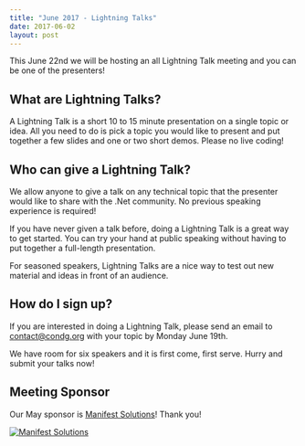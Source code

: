 ```yaml
---
title: "June 2017 - Lightning Talks"
date: 2017-06-02
layout: post
---
```


This June 22nd we will be hosting an all Lightning Talk meeting and you can be one of the presenters!

## What are Lightning Talks?

A Lightning Talk is a short 10 to 15 minute presentation on a single topic or idea. All you need to do is pick a topic you would like to present and put together a few slides and one or two short demos. Please no live coding!

## Who can give a Lightning Talk?

We allow anyone to give a talk on any technical topic that the presenter would like to share with the .Net community. No previous speaking experience is required!

If you have never given a talk before, doing a Lightning Talk is a great way to get started. You can try your hand at public speaking without having to put together a full-length presentation.

For seasoned speakers, Lightning Talks are a nice way to test out new material and ideas in front of an audience.

## How do I sign up?

If you are interested in doing a Lightning Talk, please send an email to contact@condg.org with your topic by Monday June 19th.

We have room for six speakers and it is first come, first serve. Hurry and submit your talks now!

## Meeting Sponsor

Our May sponsor is [Manifest Solutions](http://manifestcorp.com/)! Thank you!

[![Manifest Solutions](/images/sponsors/manifest.png)](http://manifestcorp.com/)
